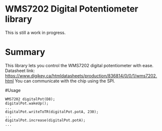 # WMS7202 Digital Potentiometer library

This is still a work in progress.

# Summary

This library lets you control the WMS7202 digital potentiometer with ease.
Datasheet link: https://www.digikey.ca/htmldatasheets/production/836814/0/0/1/wms7202.html
You can communicate with the chip using the SPI.

#Usage
```
WMS7202 digitalPot(D8);
digitalPot.wakeUp();
...
digitalPot.writeToTR(digitalPot.potA, 230);
...
digitalPot.increase(digitalPot.potA);
...
```